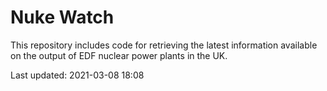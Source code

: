 # Nuke Watch

This repository includes code for retrieving the latest information available on the output of EDF nuclear power plants in the UK.

Last updated: 2021-03-08 18:08
